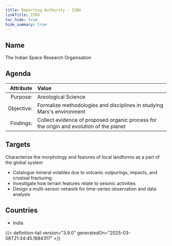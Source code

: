 ```yaml
---
title: Reporting Authority - ISRO
linkTitle: ISRO
toc_hide: true
hide_summary: true
---
```

<!-- This is generated by the MarsSim HelpGenertor, do not edit. -->

## Name
The Indian Space Research Organisation

## Agenda

| Attribute      | Value |
|--------:|:------|
|Purpose:|Areological Science|
|Objective:|Formalize methodologies and disciplines in studying Mars&#39;s environment|
|Findings:|Collect evidence of proposed organic process for the origin and evolution of the planet|

## Targets

Characterize the morphology and features of local landforms as a part of the global system

* Catalogue mineral volatiles due to volcanic outpurings, impacts, and crustsal fracturing
* Investigate how terrain features relate to seismic activities
* Design a multi-sensor network for time-series observation and data analysis

## Countries

* India


{{< definition-tail version="3.9.0" generatedOn="2025-03-08T21:34:45.1684317" >}}

